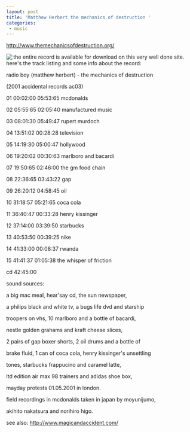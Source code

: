 ```yaml
---
layout: post
title: 'Matthew Herbert the mechanics of destruction '
categories:
 - music
---
```


<a href="http://www.themechanicsofdestruction.org/">http://www.themechanicsofdestruction.org/</a>



<img src="http://www.overloadmedia.co.uk/images/artists/small/matthew_herbert.gif" align="left">the entire record is available for download on this very well done site. here's the track listing and some info about the record:



radio boy (matthew herbert) - the mechanics of destruction

(2001 accidental records ac03) 

01  00:02:00  05:53:65  mcdonalds

02  05:55:65  02:05:40  manufactured music

03  08:01:30  05:49:47  rupert murdoch

04  13:51:02  00:28:28  television

05  14:19:30  05:00:47  hollywood

06  19:20:02  00:30:63  marlboro and bacardi

07  19:50:65  02:46:00  the gm food chain

08  22:36:65  03:43:22  gap

09  26:20:12  04:58:45  oil

10  31:18:57  05:21:65  coca cola

11  36:40:47  00:33:28  henry kissinger

12  37:14:00  03:39:50  starbucks

13  40:53:50  00:39:25  nike

14  41:33:00  00:08:37  rwanda

15  41:41:37  01:05:38  the whisper of friction

cd  42:45:00



sound sources:

a big mac meal, hear'say cd, the sun newspaper,

a philips black and white tv, a bugs life dvd and starship

troopers on vhs, 10 marlboro and a bottle of bacardi,

nestle golden grahams and kraft cheese slices,

2 pairs of gap boxer shorts, 2 oil drums and a bottle of

brake fluid, 1 can of coca cola, henry kissinger's unsettling

tones, starbucks frappucino and caramel latte,

ltd edition air max 98 trainers and adidas shoe box,

mayday protests 01.05.2001 in london.



field recordings in mcdonalds taken in japan by moyunijumo,

akihito nakatsura and norihiro higo.



see also: <a href="http://www.magicandaccident.com/">http://www.magicandaccident.com/</a>


